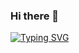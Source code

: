 ### Hi there 👋

[![Typing SVG](https://readme-typing-svg.herokuapp.com/?lines=Hi,+I'm+Carrie;Welcome+to+my+page)](https://git.io/typing-svg)


<!--
**carrieannroh/carrieannroh** is a ✨ _special_ ✨ repository because its `README.md` (this file) appears on your GitHub profile.

Here are some ideas to get you started:

- 🔭 I’m currently working on ...
- 🌱 I’m currently learning ...
- 👯 I’m looking to collaborate on ...
- 🤔 I’m looking for help with ...
- 💬 Ask me about ...
- 📫 How to reach me: ...
- 😄 Pronouns: ...
- ⚡ Fun fact: ...
-->
